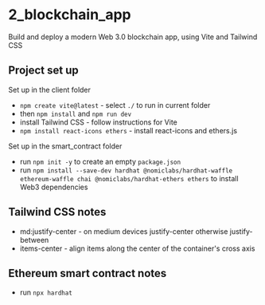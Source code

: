 # 2_blockchain_app

Build and deploy a modern Web 3.0 blockchain app, using Vite and Tailwind CSS

## Project set up

Set up in the client folder

- `npm create vite@latest` - select `./` to run in current folder
- then `npm install` and `npm run dev`
- install Tailwind CSS - follow instructions for Vite
- `npm install react-icons ethers` - install react-icons and ethers.js

Set up in the smart_contract folder

- run `npm init -y` to create an empty `package.json`
- run `npm install --save-dev hardhat @nomiclabs/hardhat-waffle ethereum-waffle chai @nomiclabs/hardhat-ethers ethers` to install Web3 dependencies

## Tailwind CSS notes

- md:justify-center - on medium devices justify-center otherwise justify-between
- items-center - align items along the center of the container's cross axis

## Ethereum smart contract notes

- run `npx hardhat`
